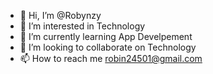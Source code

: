 - 👋 Hi, I’m @Robynzy
- 👀 I’m interested in Technology
- 🌱 I’m currently learning App Develpement 
- 💞️ I’m looking to collaborate on Technology
- 📫 How to reach me robin24501@gmail.com

<!---
Robynzy/Robynzy is a ✨ special ✨ repository because its `README.md` (this file) appears on your GitHub profile.
You can click the Preview link to take a look at your changes.
--->
